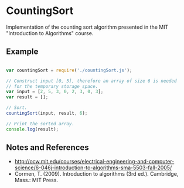 ﻿# CountingSort
Implementation of the counting sort algorithm presented in the MIT "Introduction to Algorithms" course.

## Example

```javascript

var countingSort = require('./countingSort.js');

// Construct input [0, 5], therefore an array of size 6 is needed
// for the temporary storage space.
var input = [2, 5, 3, 0, 2, 3, 0, 3];
var result = [];

// Sort.
countingSort(input, result, 6);

// Print the sorted array.
console.log(result);

```

## Notes and References

* http://ocw.mit.edu/courses/electrical-engineering-and-computer-science/6-046j-introduction-to-algorithms-sma-5503-fall-2005/
* Cormen, T. (2009). Introduction to algorithms (3rd ed.). Cambridge, Mass.: MIT Press.



